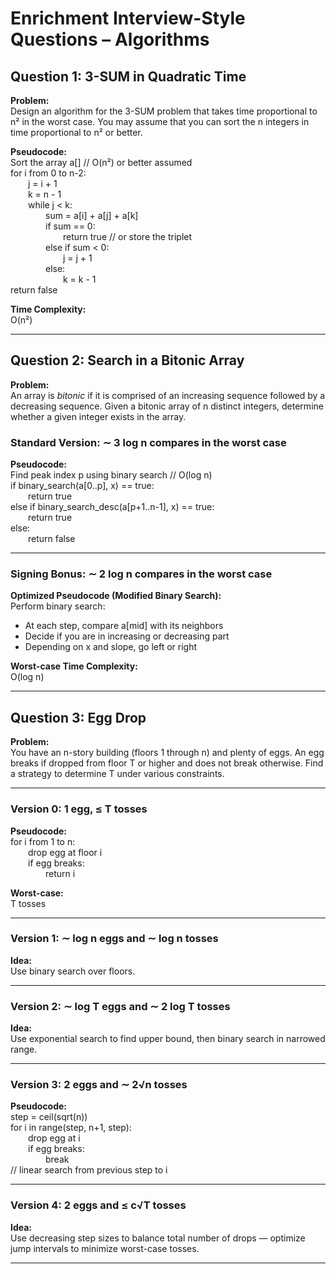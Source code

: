 
# Enrichment Interview-Style Questions – Algorithms

## Question 1: 3-SUM in Quadratic Time

**Problem:**  
Design an algorithm for the 3-SUM problem that takes time proportional to n² in the worst case. You may assume that you can sort the n integers in time proportional to n² or better.

**Pseudocode:**  
Sort the array a[]           // O(n²) or better assumed  
for i from 0 to n-2:  
  j = i + 1  
  k = n - 1  
  while j < k:  
    sum = a[i] + a[j] + a[k]  
    if sum == 0:  
      return true      // or store the triplet  
    else if sum < 0:  
      j = j + 1  
    else:  
      k = k - 1  
return false

**Time Complexity:**  
O(n²)

---

## Question 2: Search in a Bitonic Array

**Problem:**  
An array is *bitonic* if it is comprised of an increasing sequence followed by a decreasing sequence. Given a bitonic array of n distinct integers, determine whether a given integer exists in the array.

### Standard Version: ∼ 3 log n compares in the worst case

**Pseudocode:**  
Find peak index p using binary search       // O(log n)  
if binary_search(a[0..p], x) == true:  
  return true  
else if binary_search_desc(a[p+1..n-1], x) == true:  
  return true  
else:  
  return false

---

### Signing Bonus: ∼ 2 log n compares in the worst case

**Optimized Pseudocode (Modified Binary Search):**  
Perform binary search:  
- At each step, compare a[mid] with its neighbors  
- Decide if you are in increasing or decreasing part  
- Depending on x and slope, go left or right

**Worst-case Time Complexity:**  
O(log n)

---

## Question 3: Egg Drop

**Problem:**  
You have an n-story building (floors 1 through n) and plenty of eggs. An egg breaks if dropped from floor T or higher and does not break otherwise. Find a strategy to determine T under various constraints.

---

### Version 0: 1 egg, ≤ T tosses

**Pseudocode:**  
for i from 1 to n:  
  drop egg at floor i  
  if egg breaks:  
    return i

**Worst-case:**  
T tosses

---

### Version 1: ∼ log n eggs and ∼ log n tosses

**Idea:**  
Use binary search over floors.

---

### Version 2: ∼ log T eggs and ∼ 2 log T tosses

**Idea:**  
Use exponential search to find upper bound, then binary search in narrowed range.

---

### Version 3: 2 eggs and ∼ 2√n tosses

**Pseudocode:**  
step = ceil(sqrt(n))  
for i in range(step, n+1, step):  
  drop egg at i  
  if egg breaks:  
    break  
// linear search from previous step to i

---

### Version 4: 2 eggs and ≤ c√T tosses

**Idea:**  
Use decreasing step sizes to balance total number of drops — optimize jump intervals to minimize worst-case tosses.

---
